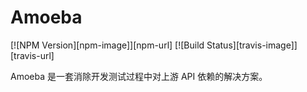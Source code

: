 # Amoeba

[![NPM Version][npm-image]][npm-url]
[![Build Status][travis-image]][travis-url]

Amoeba 是一套消除开发测试过程中对上游 API 依赖的解决方案。
